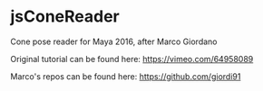 # jsConeReader
Cone pose reader for Maya 2016, after Marco Giordano

Original tutorial can be found here:
https://vimeo.com/64958089

Marco's repos can be found here:
https://github.com/giordi91

